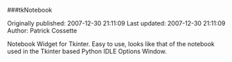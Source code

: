 ###tkNotebook

Originally published: 2007-12-30 21:11:09
Last updated: 2007-12-30 21:11:09
Author: Patrick Cossette

Notebook Widget for Tkinter. Easy to use, looks like that of the notebook used in the Tkinter based Python IDLE Options Window.